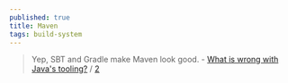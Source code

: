 ```yaml
---
published: true
title: Maven
tags: build-system
---
```

> Yep, SBT and Gradle make Maven look good. - [What is wrong with Java's tooling?](https://news.ycombinator.com/item?id=37248111) / [2](https://news.ycombinator.com/item?id=37247929)
